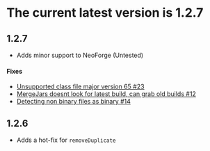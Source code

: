 # The current latest version is 1.2.7

## 1.2.7
- Adds minor support to NeoForge (Untested)
#### Fixes
- [Unsupported class file major version 65 #23](https://github.com/PacifistMC/Forgix/issues/23)
- [MergeJars doesnt look for latest build, can grab old builds #12](https://github.com/PacifistMC/Forgix/issues/12)
- [Detecting non binary files as binary #14](https://github.com/PacifistMC/Forgix/issues/14)

## 1.2.6
- Adds a hot-fix for `removeDuplicate`